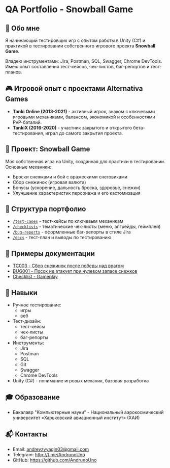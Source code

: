 # QA Portfolio - Snowball Game

## 👋 Обо мне
Я начинающий тестировщик игр с опытом работы в Unity (C#) и практикой в тестировании собственного игрового проекта **Snowball Game**.

Владею инструментами: Jira, Postman, SQL, Swagger, Chrome DevTools.
Имею опыт составления тест-кейсов, чек-листов, баг-репортов и тест-планов.

## 🎮 Игровой опыт с проектами Alternativa Games
- **Tanki Online (2013-2021)** - активный игрок, знаком с ключевыми игровыми механиками, балансом, экономикой и особенностями PvP-баталий.
- **TankiX (2016-2020)** - участник закрытого и открытого бета-тестирования, играл до самого закрытия проекта.

## 📌 Проект: Snowball Game
Моя собственная игра на Unity, созданная для практики в тестировании.
Основные механики:
- Броски снежками и бой с вражескими снеговиками
- Сбор снежинок (игровая валюта)
- Бонусы (ускорение, дальность броска, здоровье, снежки)
- Улучшение характеристик персонажа и его кастомизация

## 📂 Структура портфолио
- [`/test-cases`](./test-cases) - тест-кейсы по ключевым механикам
- [`/checklists`](./checklists) - тематические чек-листы (меню, апгрейды, геймплей)
- [`/bug-reports`](./bug-reports) - оформленные баг-репорты в стиле Jira
- [`/docs`](./docs) - тест-план и выводы по тестированию

## 📝 Примеры документации
- [TC003 - Сбор снежинок после победы над врагом](./test-cases/TC003_collecting_currency.md)
- [BUG001 - Посох не атакует при нулевом запасе снежков](./bug-reports/BUG001_staff_attack_blocked_zero_snowballs.md)
- [Checklist - Gameplay](./checklists/gameplay_checklist.md)

## 🔧 Навыки
- Ручное тестирование:
  - игры
  - веб
- Тест-дизайн:
  - тест-кейсы
  - чек-листы
  - баг-репорты
- Инструменты:
  - Jira
  - Postman
  - SQL
  - Git
  - Swagger
  - Chrome DevTools
- Unity (C#) - понимание игровых механик, базовая разработка

## 🎓 Образование
- Бакалавр "Компьютерные науки" - Национальный аэрокосмический университет «Харьковский авиационный институт» (ХАИ)

## 📬 Контакты
- Email: andreyzvyagin03@gmail.com
- Telegram: http://t.me/AndrunoUno
- GitHub: https://github.com/AndrunoUno